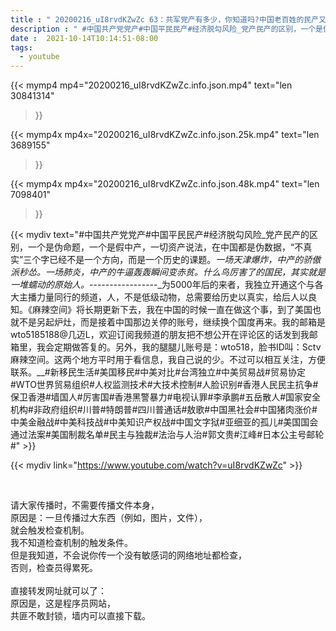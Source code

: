 ```yaml
---
title : " 20200216_uI8rvdKZwZc 63：共军党产有多少，你知道吗?中国老百姓的民产又是多少，你知道吗? "
description : " #中国共产党党产#中国平民民产#经济脱勾风险_党产民产的区别，一个是伪命题，一个是假中产，一切资产说法，在中国都是伪数据，“不真实”三个字已经不是一个方向，而是一个历史的课题。_一场天津爆炸，中产的骄傲派秒怂。一场肺炎，中产的牛逼轰轰瞬间变赤贫。什么鸟厉害了的国民，其实就是一堆蠕动的原始人。_-----------------_为5000年后的来者，我独立开通这个与各大主播力量同行的频道，人，不是低级动物，总需要给历史以真实，给后人以良知。《麻辣空间》将长期更新下去，我在中国的时候一直在做这个事，到了美国也就不是另起炉灶，而是接着中国那边关停的账号，继续换个国度再来。我的邮箱是wto5185188@几迈L，欢迎订阅我频道的朋友把不想公开在评论区的话发到我邮箱里，我会定期做答复的。另外，我的腿腿儿账号是：wto518，脸书ID叫：Sctv麻辣空间。这两个地方平时用于看信息，我自己说的少。不过可以相互关注，方便联系。__#新移民生活#美国移民#中美对比#台湾独立#中美贸易战#贸易协定#WTO世界贸易组织#人权监测技术#大技术控制#人脸识别#香港人民民主抗争#保卫香港#墙国人#厉害国#香港黑警暴力#电视认罪#李承鹏#五岳散人#国家安全机构#非政府组织#川普#特朗普#四川普通话#敖歌#中国黑社会#中国猪肉涨价#中美金融战#中美科技战#中美知识产权战#中国文字狱#亚细亚的孤儿#美国国会通过法案#美国制裁名单#民主与独裁#法治与人治#郭文贵#江峰#日本公主号邮轮# "
date :  2021-10-14T10:14:51-08:00
tags:
  - youtube
---
```


{{< mymp4 mp4="20200216_uI8rvdKZwZc.info.json.mp4" 
text="len 30841314"
>}}

{{< mymp4x  mp4x="20200216_uI8rvdKZwZc.info.json.25k.mp4"
text="len 3689155"
>}}

{{< mymp4x  mp4x="20200216_uI8rvdKZwZc.info.json.48k.mp4"
text="len 7098401"
>}}


{{< mydiv text="#中国共产党党产#中国平民民产#经济脱勾风险_党产民产的区别，一个是伪命题，一个是假中产，一切资产说法，在中国都是伪数据，“不真实”三个字已经不是一个方向，而是一个历史的课题。_一场天津爆炸，中产的骄傲派秒怂。一场肺炎，中产的牛逼轰轰瞬间变赤贫。什么鸟厉害了的国民，其实就是一堆蠕动的原始人。_-----------------_为5000年后的来者，我独立开通这个与各大主播力量同行的频道，人，不是低级动物，总需要给历史以真实，给后人以良知。《麻辣空间》将长期更新下去，我在中国的时候一直在做这个事，到了美国也就不是另起炉灶，而是接着中国那边关停的账号，继续换个国度再来。我的邮箱是wto5185188@几迈L，欢迎订阅我频道的朋友把不想公开在评论区的话发到我邮箱里，我会定期做答复的。另外，我的腿腿儿账号是：wto518，脸书ID叫：Sctv麻辣空间。这两个地方平时用于看信息，我自己说的少。不过可以相互关注，方便联系。__#新移民生活#美国移民#中美对比#台湾独立#中美贸易战#贸易协定#WTO世界贸易组织#人权监测技术#大技术控制#人脸识别#香港人民民主抗争#保卫香港#墙国人#厉害国#香港黑警暴力#电视认罪#李承鹏#五岳散人#国家安全机构#非政府组织#川普#特朗普#四川普通话#敖歌#中国黑社会#中国猪肉涨价#中美金融战#中美科技战#中美知识产权战#中国文字狱#亚细亚的孤儿#美国国会通过法案#美国制裁名单#民主与独裁#法治与人治#郭文贵#江峰#日本公主号邮轮#" >}}
<br>

{{< mydiv link="https://www.youtube.com/watch?v=uI8rvdKZwZc" >}}


<br>

请大家传播时，不需要传播文件本身，<br>
原因是：一旦传播过大东西（例如，图片，文件），<br>
就会触发检查机制。<br>
我不知道检查机制的触发条件。<br>
但是我知道，不会说你传一个没有敏感词的网络地址都检查，<br>
否则，检查员得累死。<br><br>
直接转发网址就可以了：<br>
原因是，这是程序员网站，<br>
共匪不敢封锁，墙内可以直接下载。


